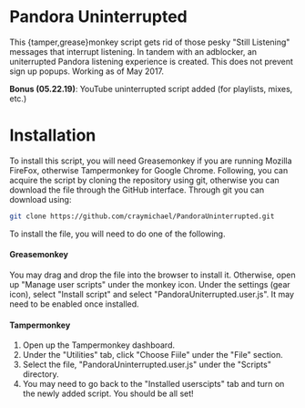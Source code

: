 # Pandora Uninterrupted
This {tamper,grease}monkey script gets rid of those pesky "Still Listening" messages that interrupt listening. In tandem with an adblocker, an uniterrupted Pandora listening experience is created. This does not prevent sign up popups.
Working as of May 2017.

__Bonus (05.22.19)__: YouTube uninterrupted script added (for playlists, mixes, etc.)

# Installation
To install this script, you will need Greasemonkey if you are running Mozilla FireFox, otherwise Tampermonkey for Google Chrome.
Following, you can acquire the script by cloning the repository using git, otherwise you can download the file through the GitHub interface. Through git you can download using:
```bash
git clone https://github.com/craymichael/PandoraUninterrupted.git
```
To install the file, you will need to do one of the following.
#### Greasemonkey
You may drag and drop the file into the browser to install it. Otherwise, open up "Manage user scripts" under the monkey icon. Under the settings (gear icon), select "Install script" and select "PandoraUniterrupted.user.js". It may need to be enabled once installed.

#### Tampermonkey
1. Open up the Tampermonkey dashboard.
2. Under the "Utilities" tab, click "Choose Fiile" under the "File" section.
3. Select the file, "PandoraUninterrupted.user.js" under the "Scripts" directory.
4. You may need to go back to the "Installed userscipts" tab and turn on the newly added script.
You should be all set!
